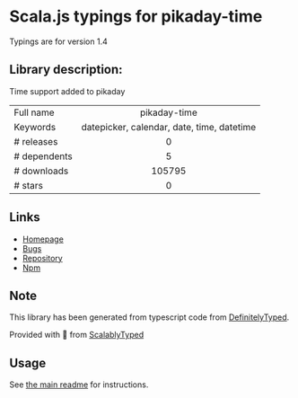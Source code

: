 
# Scala.js typings for pikaday-time

Typings are for version 1.4

## Library description:
Time support added to pikaday

|                    |                 |
| ------------------ | :-------------: |
| Full name          | pikaday-time |
| Keywords           | datepicker, calendar, date, time, datetime |
| # releases         | 0 |
| # dependents       | 5 |
| # downloads        | 105795 |
| # stars            | 0 |

## Links
- [Homepage](https://github.com/owenmead/Pikaday#readme)
- [Bugs](https://github.com/owenmead/Pikaday/issues)
- [Repository](https://github.com/owenmead/Pikaday)
- [Npm](https://www.npmjs.com/package/pikaday-time)
    


## Note
This library has been generated from typescript code from [DefinitelyTyped](https://definitelytyped.org).

Provided with :purple_heart: from [ScalablyTyped](https://github.com/oyvindberg/ScalablyTyped)

## Usage
See [the main readme](../../readme.md) for instructions.


